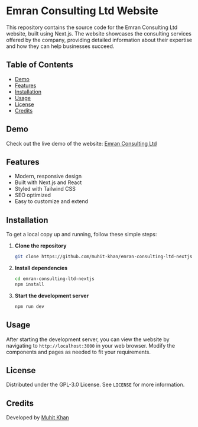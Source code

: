 # Emran Consulting Ltd Website

This repository contains the source code for the Emran Consulting Ltd website, built using Next.js. The website showcases the consulting services offered by the company, providing detailed information about their expertise and how they can help businesses succeed.

## Table of Contents
- [Demo](#demo)
- [Features](#features)
- [Installation](#installation)
- [Usage](#usage)
- [License](#license)
- [Credits](#credits)

## Demo
Check out the live demo of the website: [Emran Consulting Ltd](https://consulting.pykup.org/)

## Features
- Modern, responsive design
- Built with Next.js and React
- Styled with Tailwind CSS
- SEO optimized
- Easy to customize and extend

## Installation
To get a local copy up and running, follow these simple steps:

1. **Clone the repository**
   ```sh
   git clone https://github.com/muhit-khan/emran-consulting-ltd-nextjs.git
   ```
2. **Install dependencies**
   ```sh
   cd emran-consulting-ltd-nextjs
   npm install
   ```
3. **Start the development server**
   ```sh
   npm run dev
   ```

## Usage
After starting the development server, you can view the website by navigating to `http://localhost:3000` in your web browser. Modify the components and pages as needed to fit your requirements.

## License
Distributed under the GPL-3.0 License. See `LICENSE` for more information.

## Credits
Developed by [Muhit Khan](https://muhitkhan.tech)
